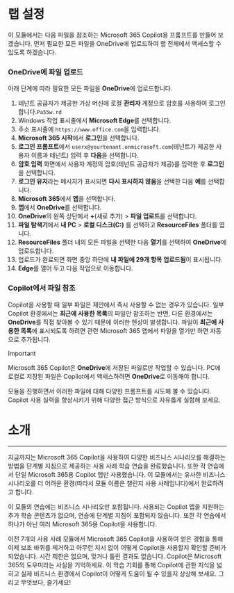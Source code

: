 # 랩 설정

이 모듈에서는 다음 파일을 참조하는 Microsoft 365 Copilot용 프롬프트를 만들어 보겠습니다. 먼저 필요한 모든 파일을 OneDrive에 업로드하여 랩 전체에서 액세스할 수 있도록 하겠습니다.


### OneDrive에 파일 업로드

아래 단계에 따라 필요한 모든 파일을 **OneDrive**에 업로드합니다.

1. 테넌트 공급자가 제공한 가상 머신에 로컬 **관리자** 계정으로 암호를 사용하여 로그인합니다.`Pa55w.rd`
2. Windows 작업 표시줄에서 **Microsoft Edge**를 선택합니다.
3. 주소 표시줄에 `https://www.office.com`을 입력합니다.
4. **Microsoft 365 시작**에서 **로그인**을 선택합니다.
5. **로그인 프롬프트**에서 `userx@yourtenant.onmicrosoft.com`(테넌트가 제공한 사용자 이름과 테넌트) 입력 후 **다음**을 선택합니다.
6. **암호 입력** 화면에서 사용자 계정의 암호(테넌트 공급자가 제공)를 입력한 후 **로그인**을 선택합니다.
7. **로그인 유지**라는 메시지가 표시되면 **다시 표시하지 않음**을 선택한 다음 **예**를 선택합니다.
8. **Microsoft 365**에서 **앱**을 선택합니다.
9. **앱**에서 **OneDrive**를 선택합니다.
10. **OneDrive**의 왼쪽 상단에서 **+**(새로 추가) > **파일 업로드**를 선택합니다.
11. **파일 탐색기**에서 **내 PC** > **로컬 디스크(C:)** 를 선택하고 **ResourceFiles** 폴더를 엽니다.
12. **ResourceFiles** 폴더 내의 모든 파일을 선택한 다음 **열기**를 선택하여 **OneDrive**에 업로드합니다.
13. 업로드가 완료되면 화면 중앙 하단에 **내 파일에 29개 항목 업로드됨**이 표시됩니다.
14. **Edge**를 열어 두고 다음 작업으로 이동합니다.

### Copilot에서 파일 참조

Copilot을 사용할 때 일부 파일은 제안에서 즉시 사용할 수 없는 경우가 있습니다. 일부 Copilot 환경에서는 **최근에 사용한 목록**의 파일만 참조하는 반면, 다른 환경에서는 **OneDrive**를 직접 찾아볼 수 있기 때문에 이러한 현상이 발생합니다. 파일이 **최근에 사용한 목록**에 표시되도록 하려면 관련 Microsoft 365 앱에서 파일을 열기만 하면 자동으로 추가됩니다.

> [!IMPORTANT]
> Microsoft 365 Copilot은 **OneDrive**에 저장된 파일로만 작업할 수 있습니다. PC에 로컬로 저장된 파일은 Copilot에서 액세스하려면 **OneDrive**로 이동해야 합니다.

모듈을 진행하면서 이러한 파일에 대해 다양한 프롬프트를 시도해 볼 수 있습니다. Copilot 사용 실력을 향상시키기 위해 다양한 접근 방식으로 자유롭게 실험해 보세요.

# 소개
---
지금까지는 Microsoft 365 Copilot을 사용하여 다양한 비즈니스 시나리오를 해결하는 방법을 단계별 지침으로 제공하는 사용 사례 학습 연습을 완료했습니다. 또한 각 연습에서 단일 Microsoft 365용 Copilot 앱만 사용했습니다. 이 모듈에서는 유사한 비즈니스 시나리오를 더 어려운 환경(따라서 모듈 이름은 챌린지 사용 사례입니다)에서 완료하려고 합니다.

이 모듈의 연습에는 비즈니스 시나리오만 포함됩니다. 사용되는 Copilot 앱을 지원하는 추가 학습 콘텐츠가 없으며, 연습에 단계별 지침이 포함되지 않습니다. 또한 각 연습에서 하나가 아닌 여러 Microsoft 365용 Copilot을 사용합니다.

이전 7개의 사용 사례 모듈에서 Microsoft 365 Copilot을 사용하여 얻은 경험을 통해 이제 보조 바퀴를 제거하고 아무런 지시 없이 어떻게 Copilot을 사용할지 확인할 준비가 되었습니다. 시간 제한은 없으며, 맞거나 틀린 결과도 없습니다. Copilot은 Microsoft 365의 도우미라는 사실을 기억하세요. 이 학습 기회를 통해 Copilot에 관한 지식을 넓히고 실제 비즈니스 환경에서 Copilot이 어떻게 도움이 될 수 있을지 상상해 보세요. 그리고 무엇보다, 즐기세요!
